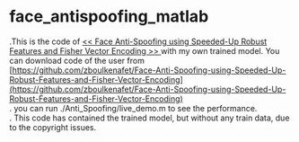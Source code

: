 # face_antispoofing_matlab
.This is the code of  [<< Face Anti-Spoofing using Speeded-Up Robust Features and Fisher Vector Encoding >> ](http://ieeexplore.ieee.org/document/7748511/?reload=true)with my own trained model. You can download code of the user from [https://github.com/zboulkenafet/Face-Anti-Spoofing-using-Speeded-Up-Robust-Features-and-Fisher-Vector-Encoding](https://github.com/zboulkenafet/Face-Anti-Spoofing-using-Speeded-Up-Robust-Features-and-Fisher-Vector-Encoding)<br>
 . you can run ./Anti_Spoofing/live_demo.m to see the performance. <br>
 . This code has contained the trained model, but without any train data, due to the copyright issues.
